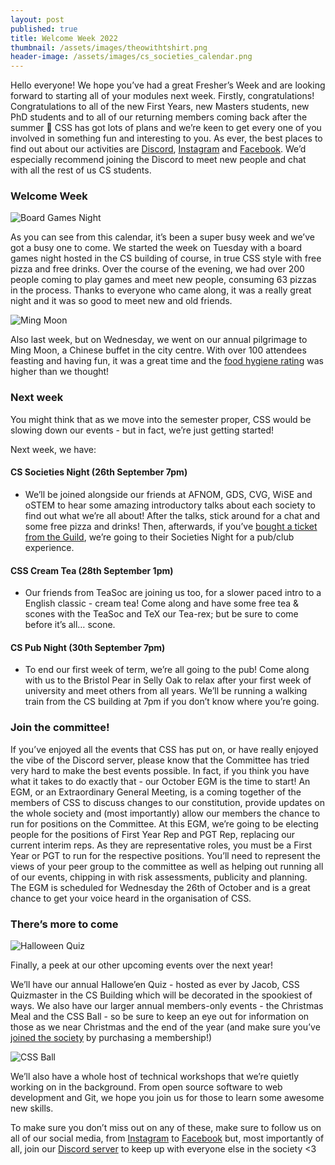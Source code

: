 ```yaml
---
layout: post
published: true
title: Welcome Week 2022
thumbnail: /assets/images/theowithtshirt.png
header-image: /assets/images/cs_societies_calendar.png
---
```

Hello everyone! We hope you’ve had a great Fresher’s Week and are looking forward to starting all of your modules next week. Firstly, congratulations! Congratulations to all of the new First Years, new Masters students, new PhD students and to all of our returning members coming back after the summer 🎉 CSS has got lots of plans and we’re keen to get every one of you involved in something fun and interesting to you. As ever, the best places to find out about our activities are [Discord](/discord), [Instagram](/instagram) and [Facebook](/facebook). We’d especially recommend joining the Discord to meet new people and chat with all the rest of us CS students.


### Welcome Week

![Board Games Night](/assets/images/2022-welcome-week-newsletter/BoardGamesNight22.jpg)




As you can see from this calendar, it’s been a super busy week and we’ve got a busy one to come. We started the week on Tuesday with a board games night hosted in the CS building of course, in true CSS style with free pizza and free drinks. Over the course of the evening, we had over 200 people coming to play games and meet new people, consuming 63 pizzas in the process. Thanks to everyone who came along, it was a really great night and it was so good to meet new and old friends. 

![Ming Moon](/assets/images/2022-welcome-week-newsletter/MingMoon22.png)




Also last week, but on Wednesday, we went on our annual pilgrimage to Ming Moon, a Chinese buffet in the city centre. With over 100 attendees feasting and having fun, it was a great time and the [food hygiene rating](https://ratings.food.gov.uk/business/1099276) was higher than we thought!



### Next week



You might think that as we move into the semester proper, CSS would be slowing down our events - but in fact, we’re just getting started! 

Next week, we have:

#### CS Societies Night (26th September 7pm)

- We’ll be joined alongside our friends at AFNOM, GDS, CVG, WiSE and oSTEM to hear some amazing introductory talks about each society to find out what we’re all about! After the talks, stick around for a chat and some free pizza and drinks! Then, afterwards, if you’ve [bought a ticket from the Guild](https://www.guildofstudents.com/ents/event/6677/), we’re going to their Societies Night for a pub/club experience.

#### CSS Cream Tea (28th September 1pm)

- Our friends from TeaSoc are joining us too, for a slower paced intro to a English classic - cream tea! Come along and have some free tea & scones with the TeaSoc and TeX our Tea-rex; but be sure to come before it’s all… scone.

#### CS Pub Night (30th September 7pm)

- To end our first week of term, we’re all going to the pub! Come along with us to the Bristol Pear in Selly Oak to relax after your first week of university and meet others from all years. We’ll be running a walking train from the CS building at 7pm if you don’t know where you’re going.


### Join the committee!


If you’ve enjoyed all the events that CSS has put on, or have really enjoyed the vibe of the Discord server, please know that the Committee has tried very hard to make the best events possible. In fact, if you think you have what it takes to do exactly that - our October EGM is the time to start! 
An EGM, or an Extraordinary General Meeting, is a coming together of the members of CSS to discuss changes to our constitution, provide updates on the whole society and (most importantly) allow our members the chance to run for positions on the Committee.
At this EGM, we’re going to be electing people for the positions of First Year Rep and PGT Rep, replacing our current interim reps. As they are representative roles, you must be a First Year or PGT to run for the respective positions. You’ll need to represent the views of your peer group to the committee as well as helping out running all of our events, chipping in with risk assessments, publicity and planning. The EGM is scheduled for Wednesday the 26th of October and is a great chance to get your voice heard in the organisation of CSS.


### There’s more to come



![Halloween Quiz](/assets/images/2022-welcome-week-newsletter/HalloweenQuiz21.jpg)

Finally, a peek at our other upcoming events over the next year!

We’ll have our annual Hallowe’en Quiz - hosted as ever by Jacob, CSS Quizmaster in the CS Building which will be decorated in the spookiest of ways. We also have our larger annual members-only events - the Christmas Meal and the CSS Ball - so be sure to keep an eye out for information on those as we near Christmas and the end of the year (and make sure you’ve [joined the society](/join) by purchasing a membership!)


![CSS Ball](/assets/images/2022-welcome-week-newsletter/CSSBall22Committee.jpg)



We’ll also have a whole host of technical workshops that we’re quietly working on in the background. From open source software to web development and Git, we hope you join us for those to learn some awesome new skills.

To make sure you don’t miss out on any of these, make sure to follow us on all of our social media, from [Instagram](/instagram) to [Facebook](/facebook) but, most importantly of all, join our [Discord server](/discord) to keep up with everyone else in the society <3

